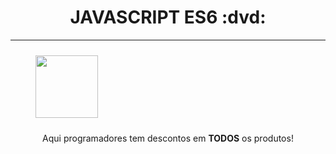 <h1 align="center"> JAVASCRIPT ES6 :dvd: </h1>

--- 

<div> <img width="100px" style="margin: 10px 40px" src="https://user-images.githubusercontent.com/65131471/120073561-4109db80-c06f-11eb-9b31-724b78e41910.png"></div>
<p align="center"> Aqui programadores tem descontos em <b>TODOS</b> os produtos!</p>
